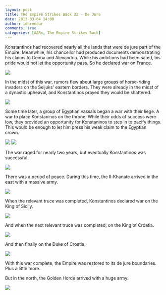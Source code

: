 ```yaml
---
layout: post
title: The Empire Strikes Back 22 - De Jure
date: 2013-03-04 14:00
author: idhrendur
comments: true
categories: [AARs, The Empire Strikes Back]
---
```

Konstantinos had recovered nearly all the lands that were de jure part of the Empire. Meanwhile, his chancellor had produced documents demonstrating his claims to Genoa and Alexandria. While his ambitions had been sated, his pride would not let the opportunity pass. So he declared war on France.

![](/assets/tesb_images/22-1.png)

In the midst of this war, rumors flew about large groups of horse-riding invaders on the Seljuks' eastern borders. They were already in the midst of a dynastic upheaval, and Konstantinos prayed they would be shattered.

![](/assets/tesb_images/22-2.png)

Some time later, a group of Egyptian vassals began a war with their liege. A war to place Konstaninos on the throne. While their odds of success were low, they provided an opportunity for Konstaninos to step in to pacify things. This would be enough to let him press his weak claim to the Egyptian crown.

![](/assets/tesb_images/22-3.png)
![](/assets/tesb_images/22-4.png)

The war raged for nearly two years, but eventually Konstantinos was successful.

![](/assets/tesb_images/22-5.png)

There was a period of peace. During this time, the Il-Khanate arrived in the east with a massive army.

![](/assets/tesb_images/22-6.png)

When the relevant truce was completed, Konstantinos declared war on the King of Sicily.

![](/assets/tesb_images/22-7.png)

And when the next relevant truce was completed, on the King of Croatia.

![](/assets/tesb_images/22-8.png)

And then finally on the Duke of Croatia.

![](/assets/tesb_images/22-9.png)

With this war complete, the Empire was restored to its de jure boundaries. Plus a little more.

But in the north, the Golden Horde arrived with a huge army.

![](/assets/tesb_images/22-10.png)

